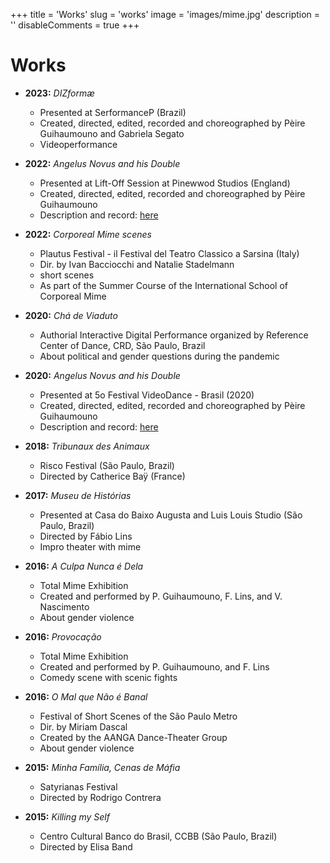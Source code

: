 +++
title = 'Works'
slug = 'works'
image = 'images/mime.jpg'
description = ''
disableComments = true
+++



# Works #

* **2023:** *DIZformæ*
    * Presented at SerformanceP (Brazil)
    * Created, directed, edited, recorded and choreographed by Pèire Guihaumouno and Gabriela Segato
    * Videoperformance

* **2022:** *Angelus Novus and his Double*
    * Presented at Lift-Off Session at Pinewwod Studios (England)
    * Created, directed, edited, recorded and choreographed by Pèire Guihaumouno
    * Description and record:  [here](https://www.youtube.com/watch?v=Vs6SKdtkpAI)
    
* **2022:** *Corporeal Mime scenes*
    * Plautus Festival - il Festival del Teatro Classico a Sarsina (Italy)
    * Dir. by Ivan Bacciocchi and Natalie Stadelmann
    * short scenes
    * As part of the Summer Course of the International School of Corporeal Mime 

* **2020:** *Chá de Viaduto*
    * Authorial Interactive Digital Performance organized by Reference Center of Dance, CRD, São Paulo, Brazil
    * About political and gender questions during the pandemic
    
* **2020:** *Angelus Novus and his Double*
    * Presented at 5o Festival VideoDance - Brasil (2020)
    * Created, directed, edited, recorded and choreographed by Pèire Guihaumouno
    * Description and record:  [here](https://www.youtube.com/watch?v=Vs6SKdtkpAI)
    
* **2018:** *Tribunaux des Animaux*
    * Risco Festival (São Paulo, Brazil)
    * Directed by Catherice Baÿ (France)
    
* **2017:** *Museu de Histórias*
    * Presented at Casa do Baixo Augusta and Luis Louis Studio (São Paulo, Brazil)
    * Directed by Fábio Lins
    * Impro theater with mime
    
* **2016:** *A Culpa Nunca é Dela*
    * Total Mime Exhibition
    * Created and performed by P. Guihaumouno, F. Lins, and V. Nascimento
    * About gender violence

* **2016:** *Provocação*
    * Total Mime Exhibition
    * Created and performed by P. Guihaumouno, and F. Lins
    * Comedy scene with scenic fights

* **2016:** *O Mal que Não é Banal*
    * Festival of Short Scenes of the São Paulo Metro
    * Dir. by Miriam Dascal
    * Created by the AANGA Dance-Theater Group
    * About gender violence
    
* **2015:** *Minha Família, Cenas de Máfia*
    * Satyrianas Festival
    * Directed by Rodrigo Contrera
    
* **2015:** *Killing my Self*
    * Centro Cultural Banco do Brasil, CCBB (São Paulo, Brazil)
    * Directed by Elisa Band
    
